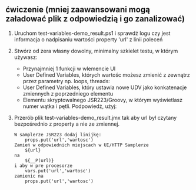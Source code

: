## ćwiczenie (mniej zaawansowani mogą załadować plik z odpowiedzią i go zanalizować)

1. Uruchom test-variables-demo_result.ps1 i sprawdź logu czy jest informacja o nadpisaniu wartości property 'url' z linii poleceń
2. Stwórz od zera własny dowolny, minimalny szkielet testu, w którym używasz:

    - Przynajmniej 1 funkcji w wlemencie UI
    - User Defined Variables, których wartośc możesz zmienić z zewnątrz przez parametry np. loops, threads:
    - User Defined Variables, który ustawia nowe UDV jako konkatenacje zmiennych z poprzedniego elementu 
    - Elementu skryptowalnego JSR223/Groovy, w którym wyświetlasz numer wątka i pętli. Podpowiedź, użyj:
 
 3. Przerób plik test-variables-demo_result.jmx tak aby url był czytany bezpośrednio z property a nie ze zmiennej.
        
        W samplerze JSR223 dodaj linijkę:
            props.put('url','wartosc')
        Zamień w odpowiednich miejscach w UI/HTTP Samplerze 
            ${url}
        na
            ${__P(url)}            
        i aby w pre procesorze 
            vars.put('url','wartosc')
        zamienic na
            props.put('url','wartosc')
   
        
     
    
      